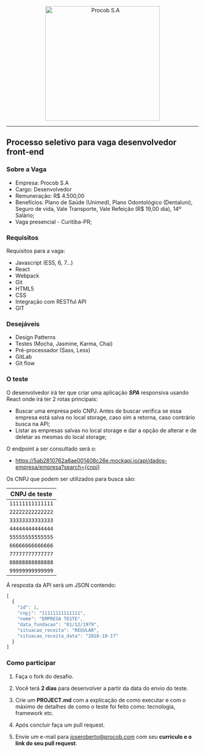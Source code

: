<p align="center">
  <a href="http://www.procob.com">
      <img src="https://i.imgur.com/vsdxA6H.jpg" alt="Procob S.A" width="300px"/>
  </a>
</p>

___


## Processo seletivo para vaga desenvolvedor front-end

### Sobre a Vaga

- Empresa: Procob S.A
- Cargo: Desenvolvedor
- Remuneração: R$ 4.500,00
- Benefícios: Plano de Saúde (Unimed), Plano Odontológico (Dentaluni), Seguro de vida, Vale Transporte, Vale Refeição (R$ 19,00 dia), 14º Salário;
- Vaga presencial - Curitiba-PR;

### Requisitos

Requisitos para a vaga:

- Javascript (ES5, 6, 7...)
- React
- Webpack
- Git
- HTML5
- CSS
- Integração com RESTful API
- GIT

### Desejáveis

- Design Patterns
- Testes (Mocha, Jasmine, Karma, Chai)
- Pré-processador (Sass, Less)
- GitLab
- Git flow


### O teste

O desenvolvedor irá ter que criar uma aplicação ***SPA*** responsiva usando React onde irá ter 2 rotas principais:

- Buscar uma empresa pelo CNPJ. Antes de buscar verifica se essa empresa está salva no local storage, caso sim a retorna, caso contrário busca na API;
- Listar as empresas salvas no local storage e dar a opção de alterar e de deletar as mesmas do local storage;

O endpoint a ser consultado será o:

- https://5ab2810762a6ae001408c26e.mockapi.io/api/dados-empresa/empresa?search={cnpj}

Os CNPJ que podem ser utilizados para busca são:

| CNPJ de teste     |
| ------------------|
| `11111111111111`  |
| `22222222222222`  |
| `33333333333333`  |
| `44444444444444`  |
| `55555555555555`  |
| `66666666666666`  |
| `77777777777777`  |
| `88888888888888`  |
| `99999999999999`  |

Á resposta da API será um JSON contendo:

```javascript
[
  {
	"id": 1,
	"cnpj": "11111111111111",
	"nome": "EMPRESA TESTE",
	"data_fundacao": "01/12/1979",
	"situacao_receita": "REGULAR",
	"situacao_receita_data": "2016-10-17"
  }
]
```


### Como participar

1. Faça o fork do desafio.

2. Você terá **2 dias** para desenvolver a partir da data do envio do teste. 

3. Crie um **PROJECT.md** com a explicação de como executar e com o máximo de detalhes de como o teste foi feito como: tecnologia, framework etc.

4. Após concluir faça um pull request.

5. Envie um e-mail para joseroberto@procob.com com seu **curriculo e o link do seu pull request**.
